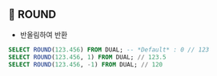 ## 🌈 ROUND

- 반올림하여 반환
```sql
SELECT ROUND(123.456) FROM DUAL; -- *Default* : 0 // 123
SELECT ROUND(123.456, 1) FROM DUAL; // 123.5
SELECT ROUND(123.456, -1) FROM DUAL; // 120
```